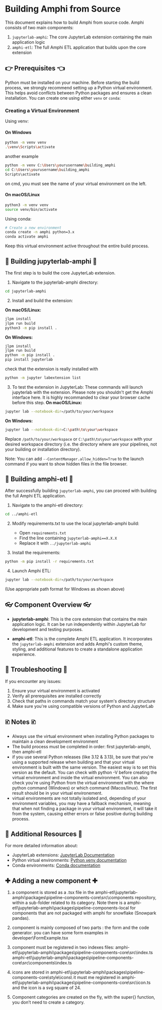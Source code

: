 # Building Amphi from Source

This document explains how to build Amphi from source code. Amphi consists of two main components:
1. `jupyterlab-amphi`: The core JupyterLab extension containing the main application logic
2. `amphi-etl`: The full Amphi ETL application that builds upon the core extension

## 👉 Prerequisites 👈
Python must be installed on your machine.
Before starting the build process, we strongly recommend setting up a Python virtual environment. This helps avoid conflicts between Python packages and ensures a clean installation. You can create one using either `venv` or `conda`:

### Creating a Virtual Environment

Using venv:

#### On Windows
```bash
python -m venv venv
.\venv\Scripts\activate
```
another example
```bash
python -m venv C:\Users\yourusername\building_amphi
cd C:\Users\yourusername\building_amphi
Scripts\activate
```
on cmd, you must see the name of your virtual environment on the left.

#### On macOS/Linux
```bash
python3 -m venv venv
source venv/bin/activate
```

Using conda:
```bash
# Create a new environment
conda create -n amphi python=3.x
conda activate amphi
```

Keep this virtual environment active throughout the entire build process.

## 👷 Building jupyterlab-amphi 👷

The first step is to build the core JupyterLab extension.

1. Navigate to the jupyterlab-amphi directory:
```bash
cd jupyterlab-amphi
```

2. Install and build the extension:

**On macOS/Linux:**
```bash
jlpm install
jlpm run build
python3 -m pip install .
```

**On Windows:**
```bash
jlpm install
jlpm run build
python -m pip install .
pip install jupyterlab
```
check that the extension is really installed with
```bash
python -m jupyter labextension list
```

3. To test the extension in JupyterLab:
These commands will launch jupyterlab with the extension. Please note you shouldn't get the Amphi interface here. It is highly recommanded to clear your browser cache before this step.
**On macOS/Linux:**
```bash
jupyter lab --notebook-dir=/path/to/your/workspace
```

**On Windows:**
```bash
jupyter lab --notebook-dir=C:\path\to\your\workspace
```

Replace `/path/to/your/workspace` or `C:\path\to\your\workspace` with your desired workspace directory (i.e. the directory where are your pipelines, not your building or installation directory). 

Note: You can add `--ContentManager.allow_hidden=True` to the launch command if you want to show hidden files in the file browser.

## 👷 Building amphi-etl 👷

After successfully building `jupyterlab-amphi`, you can proceed with building the full Amphi ETL application.

1. Navigate to the amphi-etl directory:
```bash
cd ../amphi-etl
```

2. Modify requirements.txt to use the local jupyterlab-amphi build:
   - Open `requirements.txt`
   - Find the line containing `jupyterlab-amphi==X.X.X`
   - Replace it with `../jupyterlab-amphi`

3. Install the requirements:
```bash
python -m pip install -r requirements.txt
```

4. Launch Amphi ETL:
```bash
jupyter lab --notebook-dir=/path/to/your/workspace
```
(Use appropriate path format for Windows as shown above)

## 👓 Component Overview 👓

- **jupyterlab-amphi**: This is the core extension that contains the main application logic. It can be run independently within JupyterLab for development and testing purposes.
  
- **amphi-etl**: This is the complete Amphi ETL application. It incorporates the `jupyterlab-amphi` extension and adds Amphi's custom theme, styling, and additional features to create a standalone application experience.

## 🐛 Troubleshooting 🐛

If you encounter any issues:

1. Ensure your virtual environment is activated
2. Verify all prerequisites are installed correctly
3. Check that paths in commands match your system's directory structure
4. Make sure you're using compatible versions of Python and JupyterLab

## 🗈 Notes 🗈

- Always use the virtual environment when installing Python packages to maintain a clean development environment
- The build process must be completed in order: first jupyterlab-amphi, then amphi-etl
- if you use several Python releases (like 3.12 & 3.13), be sure that you're using a supported release when building and that your virtual environment is built with the same version. The easiest way is to set this version as the default. You can check with python -V before creating the virtual environment and inside the virtual environment. You can also check you're using Python from the virtual environment with the where python command (Windows) or which command (Macos/linux). The first result should be in your virtual environement.
- virtual environments are not totally isolated and, depending of your environment variables, you may have a fallback mechanism, meaning that when not finding a package in your virtual environment, it will take it from the system, causing either errors or false positive during building process.

## 📖 Additional Resources 📖

For more detailed information about:
- JupyterLab extensions: [JupyterLab Documentation](https://jupyterlab.readthedocs.io/)
- Python virtual environments: [Python venv documentation](https://docs.python.org/3/library/venv.html)
- Conda environments: [Conda documentation](https://docs.conda.io/projects/conda/en/latest/user-guide/tasks/manage-environments.html)

## ✚ Adding a new component ✚
1. a component is stored as a .tsx file in the amphi-etl\jupyterlab-amphi\packages\pipeline-components-core\src\components repository, within a sub-folder related to its category.
Note there is a  amphi-etl\jupyterlab-amphi\packages\pipeline-components-local for components that are not packaged with amphi for snowflake (Snowpark pandas).
 
2. component is mainly composed of two parts : the form and the code generator. you can have some form examples in developer\FormExample.tsx
 
3. component must be registered in two indexes files:
amphi-etl\jupyterlab-amphi\packages\pipeline-components-core\src\index.ts
amphi-etl\jupyterlab-amphi\packages\pipeline-components-core\src\components\index.ts
 
4. icons are stored in  amphi-etl\jupyterlab-amphi\packages\pipeline-components-core\style\icons\ 
it must me registered  in amphi-etl\jupyterlab-amphi\packages\pipeline-components-core\src\icon.ts and the icon is a svg square of 24.

5. Component categories are created on the fly, with the super{} function, you don’t need to create a category.